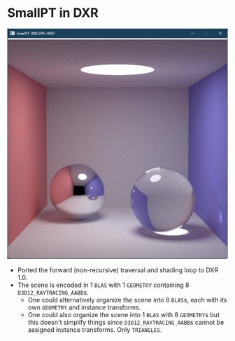 # SmallPT in DXR

![Screenshot](SCRNSHOT.jpg)

* Ported the forward (non-recursive) traversal and shading loop to DXR 1.0.
* The scene is encoded in 1 `BLAS` with 1 `GEOMETRY` containing 8 `D3D12_RAYTRACING_AABB`s.
  * One could alternatively organize the scene into 8 `BLAS`s, each with its own `GEOMETRY` and instance transforms.
  * One could also organize the scene into 1 `BLAS` with 8 `GEOMETRY`s but this doesn't simplify things
	since `D3D12_RAYTRACING_AABB`s cannot be assigned instance transforms. Only `TRIANGLES`.